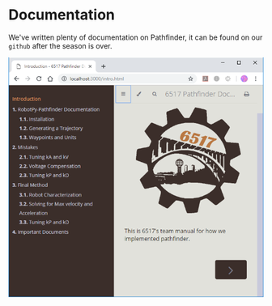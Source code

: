 # Documentation

We've written plenty of documentation on Pathfinder, it can be found on our `github` after the season is over.

![Docs](../docs.png)